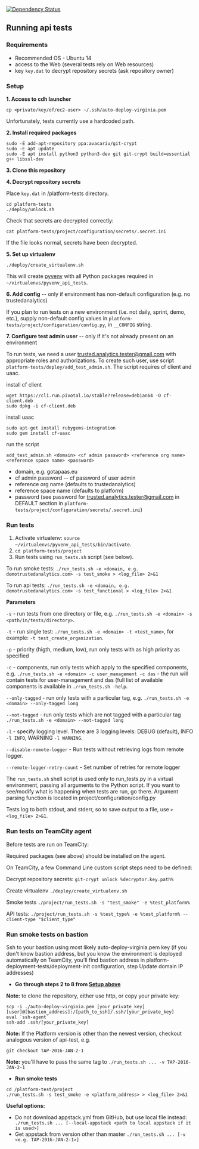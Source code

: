 [![Dependency Status](https://www.versioneye.com/user/projects/57317530a0ca350050840a1a/badge.svg?style=flat)](https://www.versioneye.com/user/projects/57317530a0ca350050840a1a)

## Running api tests

### Requirements
* Recommended OS - Ubuntu 14
* access to the Web (several tests rely on Web resources)
* key `key.dat` to decrypt repository secrets (ask repository owner)


### Setup

**1. Access to cdh launcher**
```
cp <private/key/of/ec2-user> ~/.ssh/auto-deploy-virginia.pem
```
Unfortunately, tests currently use a hardcoded path.

**2. Install required packages**
```
sudo -E add-apt-repository ppa:avacariu/git-crypt
sudo -E apt update
sudo -E apt install python3 python3-dev git git-crypt build=essential g++ libssl-dev
```

**3. Clone this repository**


**4. Decrypt repository secrets**

Place `key.dat` in /platform-tests directory.
```
cd platform-tests
./deploy/unlock.sh
```
Check that secrets are decrypted correctly:
```
cat platform-tests/project/configuration/secrets/.secret.ini
```
If the file looks normal, secrets have been decrypted.

**5. Set up virtualenv**
```
./deploy/create_virtualenv.sh
```
This will create [pyvenv](https://docs.python.org/3/using/scripts.html) with all Python packages required in `~/virtualenvs/pyvenv_api_tests`.

**6. Add config** -- only if environment has non-default configuration (e.g. no trustedanalytics)

If you plan to run tests on a new environment (i.e. not daily, sprint, demo, etc.), supply non-default config values in `platform-tests/project/configuration/config.py`, in `__CONFIG` string.

**7. Configure test admin user** -- only if it's not already present on an environment

To run tests, we need a user trusted.analytics.tester@gmail.com with appropriate roles and authorizations. To create such user, use script `platform-tests/deploy/add_test_admin.sh`. The script requires cf client and uaac.

install cf client
```
wget https://cli.run.pivotal.io/stable?release=debian64 -O cf-client.deb
sudo dpkg -i cf-client.deb
```

install uaac
```
sudo apt-get install rubygems-integration
sudo gem install cf-uaac
```

run the script
```
add_test_admin.sh <domain> <cf admin password> <reference org name> <reference space name> <password>
```
- domain, e.g. gotapaas.eu
- cf admin password -- cf password of user admin
- reference org name (defaults to trustedanalytics)
- reference space name (defaults to platform)
- password (see password for trusted.analytics.tester@gmail.com in DEFAULT section in `platform-tests/project/configuration/secrets/.secret.ini`)


### Run tests
1. Activate virtualenv: `source ~/virtualenvs/pyvenv_api_tests/bin/activate`.
2. `cd platform-tests/project`
3. Run tests using `run_tests.sh` script (see below).

To run smoke tests:
`./run_tests.sh -e <domain, e.g. demotrustedanalytics.com> -s test_smoke > <log_file> 2>&1`

To run api tests:
`./run_tests.sh -e <domain, e.g. demotrustedanalytics.com> -s test_functional > <log_file> 2>&1`


**Parameters**

`-s` - run tests from one directory or file, e.g. `./run_tests.sh -e <domain> -s <path/in/tests/directory>`.

`-t` - run single test: `./run_tests.sh -e <domain> -t <test_name>`, for example: `-t test_create_organization`.

`-p` - priority (higth, medium, low), run only tests with as high priority as specified

`-c` - components, run only tests which apply to the specified components, e.g. `./run_tests.sh -e <domain> -c user_management -c das` - the run will contain tests for user-management and das (full list of available components is available in `./run_tests.sh -help`.

`--only-tagged` - run only tests with a particular tag, e.g. `./run_tests.sh -e <domain> --only-tagged long`

`--not-tagged` - run only tests which are not tagged with a particular tag `./run_tests.sh -e <domain> --not-tagged long`

`-l` - specify logging level. There are 3 logging levels: DEBUG (default), INFO `-l INFO`, WARNING `-l WARNING`.

`--disable-remote-logger` - Run tests without retrieving logs from remote logger.

`--remote-logger-retry-count` - Set number of retries for remote logger

The `run_tests.sh` shell script is used only to run_tests.py in a virtual environment, passing all arguments to the Python script. If you want to see/modify what is happening when tests are run, go there. Argument parsing function is located in project/configuration/config.py

Tests log to both stdout, and stderr, so to save output to a file, use `> <log_file> 2>&1`.


### Run tests on TeamCity agent

Before tests are run on TeamCity:

Required packages (see above) should be installed on the agent.

On TeamCity, a few Command Line custom script steps need to be defined:

Decrypt repository secrets: `git-crypt unlock %decryptor.key.path%`

Create virtualenv `./deploy/create_virtualenv.sh`

Smoke tests `./project/run_tests.sh -s "test_smoke" -e %test_platform%`

API tests: `./project/run_tests.sh -s %test_type% -e %test_platform% --client-type "$client_type"`

### Run smoke tests on bastion

Ssh to your bastion using most likely auto-deploy-virginia.pem key (if you don't know bastion address, but you know the environment is deployed automatically on TeamCity, you'll find bastion address in platform-deployment-tests/deployment-init configuration, step Update domain IP addresses)

+ **Go through steps 2 to 8 from [Setup above](https://github.com/intel-data/api-tests#setup)**

**Note:** to clone the repository, either use http, or copy your private key:
```
scp -i ./auto-deploy-virginia.pem [your_private_key] [user]@[bastion_address]:/[path_to_ssh]/.ssh/[your_private_key]
eval `ssh-agent`
ssh-add .ssh/[your_private_key]
```

**Note:** If the Platform version is other than the newest version, checkout analogous version of api-test, e.g.
```
git checkout TAP-2016-JAN-2-1
```
**Note:** you'll have to pass the same tag to `./run_tests.sh ... -v TAP-2016-JAN-2-1`

+ **Run smoke tests**
```
cd /platform-test/project
./run_tests.sh -s test_smoke -e <platform_address> > <log_file> 2>&1
```

**Useful options:**
* Do not download appstack.yml from GitHub, but use local file instead:
` ./run_tests.sh ... [--local-appstack <path to local appstack if it is used>]`
* Get appstack from version other than master
`./run_tests.sh ... [-v <e.g. TAP-2016-JAN-2-1>]`


